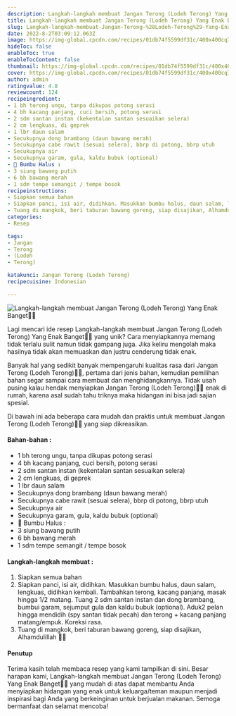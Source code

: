 ```yaml
---
description: Langkah-langkah membuat Jangan Terong (Lodeh Terong) Yang Enak Banget"
title: Langkah-langkah membuat Jangan Terong (Lodeh Terong) Yang Enak Banget
slug: Langkah-langkah-membuat-Jangan-Terong-%28Lodeh-Terong%29-Yang-Enak-Banget
date: 2022-8-2T03:09:12.063Z
image: https://img-global.cpcdn.com/recipes/01db74f5599df31c/400x400cq70/photo.jpg
hideToc: false
enableToc: true
enableTocContent: false
thumbnail: https://img-global.cpcdn.com/recipes/01db74f5599df31c/400x400cq70/photo.jpg
cover: https://img-global.cpcdn.com/recipes/01db74f5599df31c/400x400cq70/photo.jpg
author: admin
ratingvalue: 4.8
reviewcount: 124
recipeingredient:
- 1 bh terong ungu, tanpa dikupas potong serasi
- 4 bh kacang panjang, cuci bersih, potong serasi
- 2 sdm santan instan (kekentalan santan sesuaikan selera)
- 2 cm lengkuas, di geprek
- 1 lbr daun salam
- Secukupnya dong brambang (daun bawang merah)
- Secukupnya cabe rawit (sesuai selera), bbrp di potong, bbrp utuh
- Secukupnya air
- Secukupnya garam, gula, kaldu bubuk (optional)
- 🌠 Bumbu Halus :
- 3 siung bawang putih
- 6 bh bawang merah
- 1 sdm tempe semangit / tempe bosok
recipeinstructions:
- Siapkan semua bahan
- Siapkan panci, isi air, didihkan. Masukkan bumbu halus, daun salam, lengkuas, didihkan kembali. Tambahkan terong, kacang panjang, masak hingga 1/2 matang. Tuang 2 sdm santan instan dan dong brambang, bumbui garam, sejumput gula dan kaldu bubuk (optional). Aduk2 pelan hingga mendidih (spy santan tidak pecah) dan terong + kacang panjang matang/empuk. Koreksi rasa.
- Tuang di mangkok, beri taburan bawang goreng, siap disajikan, Alhamdulillah 🙏😋
categories:
- Resep

tags:
- Jangan
- Terong
- (Lodeh
- Terong)

katakunci: Jangan Terong (Lodeh Terong)
recipecuisine: Indonesian

---
```


![Langkah-langkah membuat Jangan Terong (Lodeh Terong) Yang Enak Banget👩‍🍳](https://img-global.cpcdn.com/recipes/01db74f5599df31c/400x400cq70/photo.jpg)

Lagi mencari ide resep Langkah-langkah membuat Jangan Terong (Lodeh Terong) Yang Enak Banget👩‍🍳 yang unik? Cara menyiapkannya memang tidak terlalu sulit namun tidak gampang juga. Jika keliru mengolah maka hasilnya tidak akan memuaskan dan justru cenderung tidak enak.

Banyak hal yang sedikit banyak mempengaruhi kualitas rasa dari Jangan Terong (Lodeh Terong)👩‍🍳, pertama dari jenis bahan, kemudian pemilihan bahan segar sampai cara membuat dan menghidangkannya. Tidak usah pusing kalau hendak menyiapkan Jangan Terong (Lodeh Terong)👩‍🍳 enak di rumah, karena asal sudah tahu triknya maka hidangan ini bisa jadi sajian spesial.

Di bawah ini ada beberapa cara mudah dan praktis untuk membuat Jangan Terong (Lodeh Terong)👩‍🍳 yang siap dikreasikan.

<!--inarticleads1-->

#### Bahan-bahan :

- 1 bh terong ungu, tanpa dikupas potong serasi
- 4 bh kacang panjang, cuci bersih, potong serasi
- 2 sdm santan instan (kekentalan santan sesuaikan selera)
- 2 cm lengkuas, di geprek
- 1 lbr daun salam
- Secukupnya dong brambang (daun bawang merah)
- Secukupnya cabe rawit (sesuai selera), bbrp di potong, bbrp utuh
- Secukupnya air
- Secukupnya garam, gula, kaldu bubuk (optional)
- 🌠 Bumbu Halus :
- 3 siung bawang putih
- 6 bh bawang merah
- 1 sdm tempe semangit / tempe bosok

<!--inarticleads2-->

#### Langkah-langkah membuat :

1. Siapkan semua bahan
1. Siapkan panci, isi air, didihkan. Masukkan bumbu halus, daun salam, lengkuas, didihkan kembali. Tambahkan terong, kacang panjang, masak hingga 1/2 matang. Tuang 2 sdm santan instan dan dong brambang, bumbui garam, sejumput gula dan kaldu bubuk (optional). Aduk2 pelan hingga mendidih (spy santan tidak pecah) dan terong + kacang panjang matang/empuk. Koreksi rasa.
1. Tuang di mangkok, beri taburan bawang goreng, siap disajikan, Alhamdulillah 🙏😋

#### Penutup

Terima kasih telah membaca resep yang kami tampilkan di sini. Besar harapan kami, Langkah-langkah membuat Jangan Terong (Lodeh Terong) Yang Enak Banget👩‍🍳 yang mudah di atas dapat membantu Anda menyiapkan hidangan yang enak untuk keluarga/teman maupun menjadi inspirasi bagi Anda yang berkeinginan untuk berjualan makanan. Semoga bermanfaat dan selamat mencoba!